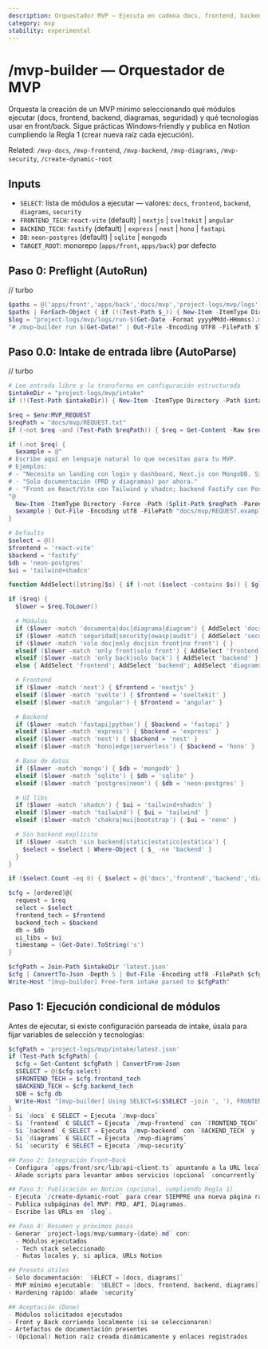 ```yaml
---
description: Orquestador MVP — Ejecuta en cadena docs, frontend, backend, diagramas y seguridad con selección de tecnología
category: mvp
stability: experimental
---
```


# /mvp-builder — Orquestador de MVP

Orquesta la creación de un MVP mínimo seleccionando qué módulos ejecutar (docs, frontend, backend, diagramas, seguridad) y qué tecnologías usar en front/back. Sigue prácticas Windows‑friendly y publica en Notion cumpliendo la Regla 1 (crear nueva raíz cada ejecución).

Related: `/mvp-docs`, `/mvp-frontend`, `/mvp-backend`, `/mvp-diagrams`, `/mvp-security`, `/create-dynamic-root`

## Inputs
- `SELECT`: lista de módulos a ejecutar — valores: `docs`, `frontend`, `backend`, `diagrams`, `security`
- `FRONTEND_TECH`: `react-vite` (default) | `nextjs` | `sveltekit` | `angular`
- `BACKEND_TECH`: `fastify` (default) | `express` | `nest` | `hono` | `fastapi`
- `DB`: `neon-postgres` (default) | `sqlite` | `mongodb`
- `TARGET_ROOT`: monorepo (`apps/front`, `apps/back`) por defecto

## Paso 0: Preflight (AutoRun)
// turbo
```powershell
$paths = @('apps/front','apps/back','docs/mvp','project-logs/mvp/logs')
$paths | ForEach-Object { if (!(Test-Path $_)) { New-Item -ItemType Directory -Path $_ | Out-Null } }
$log = "project-logs/mvp/logs/run-$(Get-Date -Format yyyyMMdd-HHmmss).md"
"# /mvp-builder run $(Get-Date)" | Out-File -Encoding UTF8 -FilePath $log
```

## Paso 0.0: Intake de entrada libre (AutoParse)
// turbo
```powershell
# Lee entrada libre y la transforma en configuración estructurada
$intakeDir = "project-logs/mvp/intake"
if (!(Test-Path $intakeDir)) { New-Item -ItemType Directory -Path $intakeDir | Out-Null }

$req = $env:MVP_REQUEST
$reqPath = "docs/mvp/REQUEST.txt"
if (-not $req -and (Test-Path $reqPath)) { $req = Get-Content -Raw $reqPath }

if (-not $req) {
  $example = @"
# Escribe aquí en lenguaje natural lo que necesitas para tu MVP.
# Ejemplos:
# - "Necesito un landing con login y dashboard, Next.js con MongoDB. Sin backend separado; usar API Routes. Incluir auditoría de seguridad."
# - "Solo documentación (PRD y diagramas) por ahora."
# - "Front en React/Vite con Tailwind y shadcn; backend Fastify con Postgres (Neon)."
"@
  New-Item -ItemType Directory -Force -Path (Split-Path $reqPath -Parent) | Out-Null
  $example | Out-File -Encoding utf8 -FilePath "docs/mvp/REQUEST.example.txt"
}

# Defaults
$select = @()
$frontend = 'react-vite'
$backend = 'fastify'
$db = 'neon-postgres'
$ui = 'tailwind+shadcn'

function AddSelect([string]$s) { if (-not ($select -contains $s)) { $global:select += $s } }

if ($req) {
  $lower = $req.ToLower()

  # Módulos
  if ($lower -match 'documenta|doc|diagrama|diagram') { AddSelect 'docs'; AddSelect 'diagrams' }
  if ($lower -match 'seguridad|security|owasp|audit') { AddSelect 'security' }
  if ($lower -match 'solo doc|only doc|sin front|no front') { }
  elseif ($lower -match 'only front|solo front') { AddSelect 'frontend' }
  elseif ($lower -match 'only back|solo back') { AddSelect 'backend' }
  else { AddSelect 'frontend'; AddSelect 'backend'; AddSelect 'diagrams'; AddSelect 'docs' }

  # Frontend
  if ($lower -match 'next') { $frontend = 'nextjs' }
  elseif ($lower -match 'svelte') { $frontend = 'sveltekit' }
  elseif ($lower -match 'angular') { $frontend = 'angular' }

  # Backend
  if ($lower -match 'fastapi|python') { $backend = 'fastapi' }
  elseif ($lower -match 'express') { $backend = 'express' }
  elseif ($lower -match 'nest') { $backend = 'nest' }
  elseif ($lower -match 'hono|edge|serverless') { $backend = 'hono' }

  # Base de datos
  if ($lower -match 'mongo') { $db = 'mongodb' }
  elseif ($lower -match 'sqlite') { $db = 'sqlite' }
  elseif ($lower -match 'postgres|neon') { $db = 'neon-postgres' }

  # UI libs
  if ($lower -match 'shadcn') { $ui = 'tailwind+shadcn' }
  elseif ($lower -match 'tailwind') { $ui = 'tailwind' }
  elseif ($lower -match 'chakra|mui|bootstrap') { $ui = 'none' }

  # Sin backend explícito
  if ($lower -match 'sin backend|static|estatico|estática') {
    $select = $select | Where-Object { $_ -ne 'backend' }
  }
}

if ($select.Count -eq 0) { $select = @('docs','frontend','backend','diagrams') }

$cfg = [ordered]@{
  request = $req
  select = $select
  frontend_tech = $frontend
  backend_tech = $backend
  db = $db
  ui_libs = $ui
  timestamp = (Get-Date).ToString('s')
}

$cfgPath = Join-Path $intakeDir 'latest.json'
$cfg | ConvertTo-Json -Depth 5 | Out-File -Encoding utf8 -FilePath $cfgPath
Write-Host "[mvp-builder] Free-form intake parsed to $cfgPath"
```

## Paso 1: Ejecución condicional de módulos
Antes de ejecutar, si existe configuración parseada de intake, úsala para fijar variables de selección y tecnologías:
```powershell
$cfgPath = 'project-logs/mvp/intake/latest.json'
if (Test-Path $cfgPath) {
  $cfg = Get-Content $cfgPath | ConvertFrom-Json
  $SELECT = @($cfg.select)
  $FRONTEND_TECH = $cfg.frontend_tech
  $BACKEND_TECH = $cfg.backend_tech
  $DB = $cfg.db
  Write-Host "[mvp-builder] Using SELECT=$($SELECT -join ', '), FRONTEND=$FRONTEND_TECH, BACKEND=$BACKEND_TECH, DB=$DB"
}
- Si `docs` ∈ SELECT → Ejecuta `/mvp-docs`
- Si `frontend` ∈ SELECT → Ejecuta `/mvp-frontend` con `FRONTEND_TECH`
- Si `backend` ∈ SELECT → Ejecuta `/mvp-backend` con `BACKEND_TECH` y `DB`
- Si `diagrams` ∈ SELECT → Ejecuta `/mvp-diagrams`
- Si `security` ∈ SELECT → Ejecuta `/mvp-security`

## Paso 2: Integración Front–Back
- Configura `apps/front/src/lib/api-client.ts` apuntando a la URL local del backend.
- Añade scripts para levantar ambos servicios (opcional `concurrently`).

## Paso 3: Publicación en Notion (opcional, cumpliendo Regla 1)
- Ejecuta `/create-dynamic-root` para crear SIEMPRE una nueva página raíz.
- Publica subpáginas del MVP: PRD, API, Diagramas.
- Escribe las URLs en `$log`.

## Paso 4: Resumen y próximos pasos
- Generar `project-logs/mvp/summary-{date}.md` con:
  - Módulos ejecutados
  - Tech stack seleccionado
  - Rutas locales y, si aplica, URLs Notion

## Presets útiles
- Solo documentación: `SELECT = [docs, diagrams]`
- MVP mínimo ejecutable: `SELECT = [docs, frontend, backend, diagrams]`
- Hardening rápido: añade `security`

## Aceptación (Done)
- Módulos solicitados ejecutados
- Front y Back corriendo localmente (si se seleccionaron)
- Artefactos de documentación presentes
- (Opcional) Notion raíz creada dinámicamente y enlaces registrados
